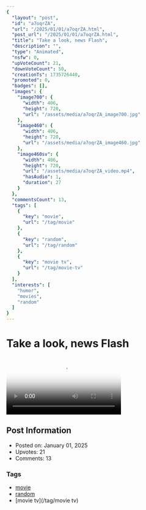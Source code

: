```yaml
---
{
  "layout": "post",
  "id": "a7oqrZA",
  "url": "/2025/01/01/a7oqrZA.html",
  "post_url": "/2025/01/01/a7oqrZA.html",
  "title": "Take a look, news Flash",
  "description": "",
  "type": "Animated",
  "nsfw": 0,
  "upVoteCount": 21,
  "downVoteCount": 50,
  "creationTs": 1735726440,
  "promoted": 0,
  "badges": [],
  "images": {
    "image700": {
      "width": 406,
      "height": 720,
      "url": "/assets/media/a7oqrZA_image700.jpg"
    },
    "image460": {
      "width": 406,
      "height": 720,
      "url": "/assets/media/a7oqrZA_image460.jpg"
    },
    "image460sv": {
      "width": 406,
      "height": 720,
      "url": "/assets/media/a7oqrZA_video.mp4",
      "hasAudio": 1,
      "duration": 27
    }
  },
  "commentsCount": 13,
  "tags": [
    {
      "key": "movie",
      "url": "/tag/movie"
    },
    {
      "key": "random",
      "url": "/tag/random"
    },
    {
      "key": "movie tv",
      "url": "/tag/movie-tv"
    }
  ],
  "interests": [
    "humor",
    "movies",
    "random"
  ]
}
---
```


# Take a look, news Flash

<video controls playsinline loop poster="/assets/media/a7oqrZA_image460.jpg">
  <source src="/assets/media/a7oqrZA_video.mp4" type="video/mp4">
  Your browser does not support the video tag.
</video>

## Post Information

- Posted on: January 01, 2025
- Upvotes: 21
- Comments: 13

### Tags

- [movie](/tag/movie)
- [random](/tag/random)
- [movie tv](/tag/movie tv)
